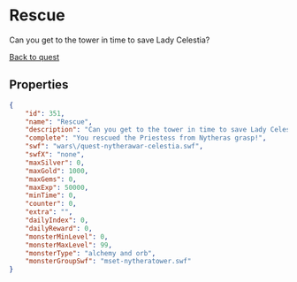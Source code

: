 # Rescue

Can you get to the tower in time to save Lady Celestia?

[Back to quest](../quests.md)

## Properties

```json
{
    "id": 351,
    "name": "Rescue",
    "description": "Can you get to the tower in time to save Lady Celestia?",
    "complete": "You rescued the Priestess from Nytheras grasp!",
    "swf": "wars\/quest-nytherawar-celestia.swf",
    "swfX": "none",
    "maxSilver": 0,
    "maxGold": 1000,
    "maxGems": 0,
    "maxExp": 50000,
    "minTime": 0,
    "counter": 0,
    "extra": "",
    "dailyIndex": 0,
    "dailyReward": 0,
    "monsterMinLevel": 0,
    "monsterMaxLevel": 99,
    "monsterType": "alchemy and orb",
    "monsterGroupSwf": "mset-nytheratower.swf"
}
```

